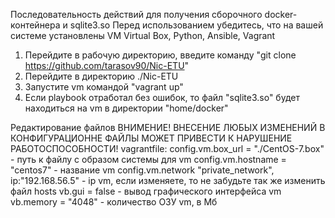 Последовательность действий для получения сборочного docker-контейнера и sqlite3.so
Перед использованием убедитесь, что на вашей системе установлены VM Virtual Box, Python, Ansible, Vagrant
1. Перейдите в рабочую директорию, введите команду "git clone https://github.com/tarasov90/Nic-ETU"
2. Перейдите в директорию ./Nic-ETU
3. Запустите vm командой "vagrant up"
4. Если playbook отработал без ошибок, то файл "sqlite3.so" будет находиться на vm в директории "home/docker"

Редактирование файлов
ВНИМЕНИЕ! ВНЕСЕНИЕ ЛЮБЫХ ИЗМЕНЕНИЙ В КОНФИГУРАЦИОННЕ ФАЙЛЫ МОЖЕТ ПРИВЕСТИ К НАРУШЕНИЕ РАБОТОСПОСОБНОСТИ!
vagrantfile:
config.vm.box_url = "./CentOS-7.box" - путь к файлу с образом системы для vm
config.vm.hostname = "centos7" - название vm
config.vm.network "private_network", ip:"192.168.56.5" - ip vm, если изменяете, то не забудьте так же изменить файл hosts
vb.gui = false - вывод графического интерфейса vm
vb.memory = "4048" - количество ОЗУ vm, в Мб
